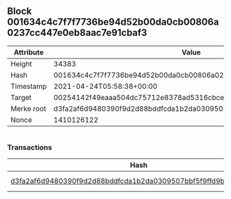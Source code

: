 ## Block 001634c4c7f7f7736be94d52b00da0cb00806a0237cc447e0eb8aac7e91cbaf3

Attribute | Value
--- | ---
Height | 34383
Hash | 001634c4c7f7f7736be94d52b00da0cb00806a0237cc447e0eb8aac7e91cbaf3
Timestamp | 2021-04-24T05:58:38+00:00
Target | 00254142f49eaaa504dc75712e8378ad5316cbcead634704b3734b6271167cc4
Merke root | d3fa2af6d9480390f9d2d88bddfcda1b2da0309507bbf5f9ffd9befe20cf54aa
Nonce | 1410126122

```

```

### Transactions

Hash | Amount
--- | ---
[d3fa2af6d9480390f9d2d88bddfcda1b2da0309507bbf5f9ffd9befe20cf54aa](d3fa2af6d9480390f9d2d88bddfcda1b2da0309507bbf5f9ffd9befe20cf54aa.md) | 10.00000000 SKEPTI 
